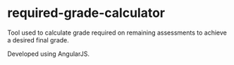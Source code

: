 # required-grade-calculator

Tool used to calculate grade required on remaining assessments to achieve a desired final grade.

Developed using AngularJS.
